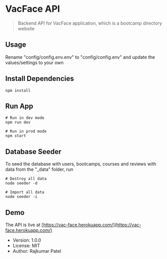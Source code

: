 # VacFace API

> Backend API for VacFace application, which is a bootcamp directory website

## Usage

Rename "config/config.env.env" to "config/config.env" and update the values/settings to your own

## Install Dependencies

```
npm install
```

## Run App

```
# Run in dev mode
npm run dev

# Run in prod mode
npm start
```

## Database Seeder

To seed the database with users, bootcamps, courses and reviews with data from the "\_data" folder, run

```
# Destroy all data
node seeder -d

# Import all data
node seeder -i
```

## Demo

The API is live at [https://vac-face.herokuapp.com/](https://vac-face.herokuapp.com/)

<!-- Extensive documentation with examples [here](https://documenter.getpostman.com/view/8923145/SVtVVTzd?version=latest) -->

- Version: 1.0.0
- License: MIT
- Author: Rajkumar Patel
